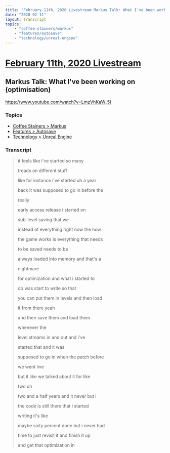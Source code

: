 ```yaml
---
title: "February 11th, 2020 Livestream Markus Talk: What I've been working on (optimisation)"
date: "2020-02-11"
layout: transcript
topics:
    - "coffee-stainers/markus"
    - "features/autosave"
    - "technology/unreal-engine"
---
```

# [February 11th, 2020 Livestream](../2020-02-11.md)
## Markus Talk: What I've been working on (optimisation)
https://www.youtube.com/watch?v=LmzVhKaW_5I

### Topics
* [Coffee Stainers > Markus](../topics/coffee-stainers/markus.md)
* [Features > Autosave](../topics/features/autosave.md)
* [Technology > Unreal Engine](../topics/technology/unreal-engine.md)

### Transcript

> it feels like i've started so many
> 
> treads on different stuff
> 
> like for instance i've started uh a year
> 
> back it was supposed to go in before the
> 
> really
> 
> early access release i started on
> 
> sub-level saving that we
> 
> instead of everything right now the how
> 
> the game works is everything that needs
> 
> to be saved needs to be
> 
> always loaded into memory and that's a
> 
> nightmare
> 
> for optimization and what i started to
> 
> do was start to write so that
> 
> you can put them in levels and then load
> 
> it from there yeah
> 
> and then save them and load them
> 
> whenever the
> 
> level streams in and out and i've
> 
> started that and it was
> 
> supposed to go in when the patch before
> 
> we went live
> 
> but it like we talked about it for like
> 
> two uh
> 
> two and a half years and it never but i
> 
> the code is still there that i started
> 
> writing it's like
> 
> maybe sixty percent done but i never had
> 
> time to just revisit it and finish it up
> 
> and get that optimization in
> 
